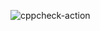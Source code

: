 ![cppcheck-action](https://github.com/99002680/Simple_Calculator/workflows/cppcheck-action/badge.svg?branch=main)

